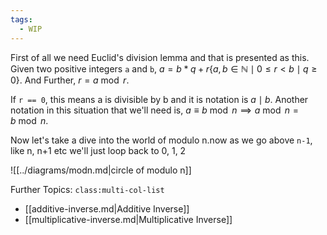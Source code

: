 ```yaml
---
tags:
  - WIP
---
```

First of all we need Euclid's division lemma and that is presented as this. Given two positive integers `a` and `b`, $a=b*q+r\{a,b\in\mathbb{N}\mid0\leq r<b \mid q\geq 0\}$.
And Further, $r= a\bmod r$.

If `r == 0`, this means a is divisible by b and it is notation is $a\mid b$.
Another notation in this situation that we'll need is, $a \equiv b \bmod{n}\implies a\bmod n=b\bmod n$.

Now let's take a dive into the world of modulo n.now as we go above `n-1`, 
like n, n+1 etc we'll just loop back to 0, 1, 2

![[../diagrams/modn.md|circle of modulo n]]

Further Topics:
`class:multi-col-list`

- [[additive-inverse.md|Additive Inverse]]
- [[multiplicative-inverse.md|Multiplicative Inverse]]

